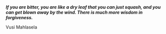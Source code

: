 _**If you are bitter, you are like a dry leaf that you can just squash, and you can get blown away by the wind. There is much more wisdom in forgiveness.**_

Vusi Mahlasela